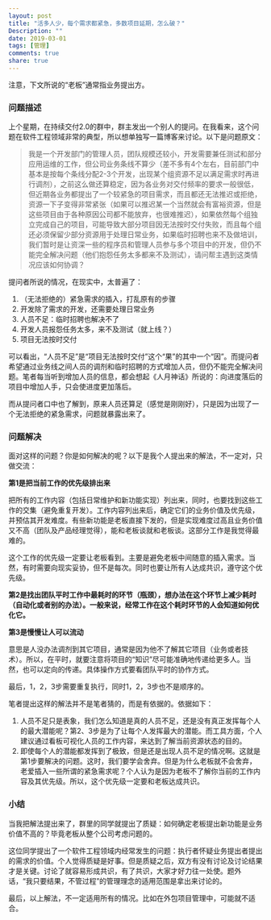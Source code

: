 ```yaml
---
layout: post
title: "活多人少，每个需求都紧急，多数项目延期，怎么破？"
Description: ""
date: 2019-03-01
tags: [管理]
comments: true
share: true
---
```


注意，下文所说的“老板”通常指业务提出方。

### 问题描述

上个星期，在持续交付2.0的群中，群主发出一个别人的提问。在我看来，这个问题在软件工程领域非常的典型，所以想单独写一篇博客来讨论。以下是问题原文：

> 我是一个开发部门的管理人员，团队规模还较小，开发需要兼任测试和部分应用运维的工作，但公司业务条线不算少（差不多有4个左右，目前部门中基本是按每个条线分配2-3个开发，出现某个组资源不足以满足需求时再进行调剂），之前这么做还算稳定，因为各业务对交付频率的要求一般很低，但近期各业务都提出了一个较紧急的项目需求，而且都还无法推迟或拒绝，资源一下子变得非常紧张（如果可以推迟某一个当然就会有富裕资源，但是这些项目由于各种原因公司都不能放弃，也很难推迟），如果依然每个组独立完成自己的项目，可能导致大部分项目因无法按时交付失败，而且每个组还必须保留少部分资源用于处理日常业务，如果临时招聘也来不及做培训，我们暂时是让资深一些的程序员和管理人员参与多个项目中的开发，但仍不能完全解决问题（他们抱怨任务太多都来不及测试），请问帮主遇到这类情况应该如何协调？


提问者所说的情况，在现实中，太普遍了：

1. （无法拒绝的）紧急需求的插入，打乱原有的步骤
2. 开发除了需求的开发，还需要处理日常业务
3. 人员不足：临时招聘也解决不了
4. 开发人员报怨任务太多，来不及测试（就上线？）
5. 项目无法按时交付

可以看出，“人员不足”是“项目无法按时交付”这个“果”的其中一个“因”。而提问者希望通过业务线之间人员的调剂和临时招聘的方式增加人员，但仍不能完全解决问题。笔者每当听到增加人员的信息，都会想起《人月神话》所说的：向进度落后的项目中增加人手，只会使进度更加落后。

而从提问者口中也了解到，原来人员还算足（感觉是刚刚好），只是因为出现了一个无法拒绝的紧急需求，问题就暴露出来了。

### 问题解决

面对这样的问题？你是如何解决的呢？以下是我个人提出来的解法，不一定对，只做交流：

**第1是把当前工作的优先级排出来** 

把所有的工作内容（包括日常维护和新功能实现）列出来，同时，也要找到这些工作的交集（避免重复开发）。工作内容列出来后，确定它们的业务价值及优先级，并预估其开发难度。有些新功能是老板直接下发的，但是实现难度过高且业务价值又不高（团队及产品经理觉得），能和老板谈就和老板谈。这部分工作是我觉得最难的。

这个工作的优先级一定要让老板看到。主要是避免老板中间随意的插入需求。当然，有时需要向现实妥协，但不是每次。同时也要让所有人达成共识，遵守这个优先级。

**第2是找出团队平时工作中最耗时的环节（瓶颈），想办法在这个环节上减少耗时（自动化或者别的办法）。一般来说，经常工作在这个耗时环节的人会知道如何优化它。**

**第3是慢慢让人可以流动**

意思是人没办法调剂到其它项目，通常是因为他不了解其它项目（业务或者技术）。所以，在平时，就要注意将项目的“知识”尽可能准确地传递给更多人。当然，也可以定向的传递。具体操作方式要看团队平时的协作方式。

最后，1，2，3步需要重复执行，同时1，2，3步也不是顺序的。

笔者提出这样的解法并不是笔者猜的，而是有依据的。依据如下：

1. 人员不足只是表象，我们怎么知道是真的人员不足，还是没有真正发挥每个人的最大潜能呢？第2、3步是为了让每个人发挥最大的潜能。而工具方面，个人建议通过看板可视化人员的工作内容，来达到了解当前资源状态的目的。
2. 即使每个人的潜能都发挥到了极致，但是还是出现人员不足的情况啊。这就是第1步要解决的问题。这时，我们要学会舍弃。但是为什么老板就不会舍弃，老爱插入一些所谓的紧急需求呢？个人认为是因为老板不了解你当前的工作内容及其优先级。所以，这个优先级一定要和老板达成共识。

### 小结
当我把解法提出来了，群里的同学就提出了质疑：如何确定老板提出新功能是业务价值不高的？毕竟老板从整个公司考虑问题的。

这位同学提出了一个软件工程领域内经常发生的问题：执行者怀疑业务提出者提出的需求的价值。个人觉得质疑是好事。但是质疑之后，双方有没有讨论及讨论结果才是关键。讨论了就容易形成共识，有了共识，大家才好力往一处使。题外话，“我只要结果，不管过程”的管理理念的适用范围是拿出来讨论的。

最后，以上解法，不一定适用所有的情况。比如在外包项目管理中，可能就不适合。


